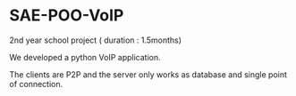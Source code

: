 # SAE-POO-VoIP

2nd year school project ( duration : 1.5months)

We developed a python VoIP application. 

The clients are P2P and the server only works as database and single point of connection.
